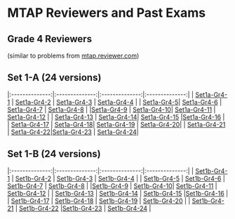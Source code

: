 # MTAP Reviewers and Past Exams
## Grade 4 Reviewers
(similar to problems from [mtap.reviewer.com](http://mtapreviewer.com/2014/02/27/grade-4-mtap-sample-problem-set-1/))


## Set 1-A (24 versions)

|:--------------:|:--------------:|:--------------:|:--------------:|
| [Set1a-Gr4-1](https://justineuro.github.io/mtap/gr4-1/mtapGr4RevSet1a-2017-11-23-1.html) | [Set1a-Gr4-2](https://justineuro.github.io/mtap/gr4-1/mtapGr4RevSet1a-2017-11-23-2.html) | [Set1a-Gr4-3](https://justineuro.github.io/mtap/gr4-1/mtapGr4RevSet1a-2017-11-23-3.html) | [Set1a-Gr4-4](https://justineuro.github.io/mtap/gr4-1/mtapGr4RevSet1a-2017-11-23-4.html) |
| [Set1a-Gr4-5](https://justineuro.github.io/mtap/gr4-1/mtapGr4RevSet1a-2017-11-23-5.html)| [Set1a-Gr4-6](https://justineuro.github.io/mtap/gr4-1/mtapGr4RevSet1a-2017-11-23-6.html)  | [Set1a-Gr4-7](https://justineuro.github.io/mtap/gr4-1/mtapGr4RevSet1a-2017-11-23-7.html) | [Set1a-Gr4-8](https://justineuro.github.io/mtap/gr4-1/mtapGr4RevSet1a-2017-11-23-8.html) |
|[Set1a-Gr4-9](https://justineuro.github.io/mtap/gr4-1/mtapGr4RevSet1a-2017-11-23-9.html) | [Set1a-Gr4-10](https://justineuro.github.io/mtap/gr4-1/mtapGr4RevSet1a-2017-11-23-10.html)| [Set1a-Gr4-11](https://justineuro.github.io/mtap/gr4-1/mtapGr4RevSet1a-2017-11-23-11.html)  | [Set1a-Gr4-12](https://justineuro.github.io/mtap/gr4-1/mtapGr4RevSet1a-2017-11-23-12.html) |
| [Set1a-Gr4-13](https://justineuro.github.io/mtap/gr4-1/mtapGr4RevSet1a-2017-11-23-13.html) | [Set1a-Gr4-14](https://justineuro.github.io/mtap/gr4-1/mtapGr4RevSet1a-2017-11-23-14.html)| [Set1a-Gr4-15](https://justineuro.github.io/mtap/gr4-1/mtapGr4RevSet1a-2017-11-23-15.html) |[Set1a-Gr4-16](https://justineuro.github.io/mtap/gr4-1/mtapGr4RevSet1a-2017-11-23-16.html) | 
| [Set1a-Gr4-17](https://justineuro.github.io/mtap/gr4-1/mtapGr4RevSet1a-2017-11-23-17.html) | [Set1a-Gr4-18](https://justineuro.github.io/mtap/gr4-1/mtapGr4RevSet1a-2017-11-23-18.html)| [Set1a-Gr4-19](https://justineuro.github.io/mtap/gr4-1/mtapGr4RevSet1a-2017-11-23-19.html) | [Set1a-Gr4-20](https://justineuro.github.io/mtap/gr4-1/mtapGr4RevSet1a-2017-11-23-20.html)| 
| [Set1a-Gr4-21](https://justineuro.github.io/mtap/gr4-1/mtapGr4RevSet1a-2017-11-23-21.html) | [Set1a-Gr4-22](https://justineuro.github.io/mtap/gr4-1/mtapGr4RevSet1a-2017-11-23-22.html)|[Set1a-Gr4-23](https://justineuro.github.io/mtap/gr4-1/mtapGr4RevSet1a-2017-11-23-23.html) | 
[Set1a-Gr4-24](https://justineuro.github.io/mtap/gr4-1/mtapGr4RevSet1a-2017-11-23-24.html)|



## Set 1-B (24 versions)

|:--------------:|:--------------:|:--------------:|:--------------:|
| [Set1b-Gr4-1](https://justineuro.github.io/mtap/gr4-2/mtapGr4RevSet1a-2017-11-24-1.html) | [Set1b-Gr4-2](https://justineuro.github.io/mtap/gr4-2/mtapGr4RevSet1a-2017-11-24-2.html) | [Set1b-Gr4-3](https://justineuro.github.io/mtap/gr4-2/mtapGr4RevSet1a-2017-11-24-3.html) | [Set1b-Gr4-4](https://justineuro.github.io/mtap/gr4-2/mtapGr4RevSet1a-2017-11-24-4.html) | 
| [Set1b-Gr4-5](https://justineuro.github.io/mtap/gr4-2/mtapGr4RevSet1a-2017-11-24-5.html) | [Set1b-Gr4-6](https://justineuro.github.io/mtap/gr4-2/mtapGr4RevSet1a-2017-11-24-6.html) | [Set1b-Gr4-7](https://justineuro.github.io/mtap/gr4-2/mtapGr4RevSet1a-2017-11-24-7.html) | [Set1b-Gr4-8](https://justineuro.github.io/mtap/gr4-2/mtapGr4RevSet1a-2017-11-24-8.html) |
|[Set1b-Gr4-9](https://justineuro.github.io/mtap/gr4-2/mtapGr4RevSet1a-2017-11-24-9.html) | [Set1b-Gr4-10](https://justineuro.github.io/mtap/gr4-2/mtapGr4RevSet1a-2017-11-24-10.html)| [Set1b-Gr4-11](https://justineuro.github.io/mtap/gr4-2/mtapGr4RevSet1a-2017-11-24-11.html) | [Set1b-Gr4-12](https://justineuro.github.io/mtap/gr4-2/mtapGr4RevSet1a-2017-11-24-12.html) | 
| [Set1b-Gr4-13](https://justineuro.github.io/mtap/gr4-2/mtapGr4RevSet1a-2017-11-24-13.html) | [Set1b-Gr4-14](https://justineuro.github.io/mtap/gr4-2/mtapGr4RevSet1a-2017-11-24-14.html) | [Set1b-Gr4-15](https://justineuro.github.io/mtap/gr4-2/mtapGr4RevSet1a-2017-11-24-15.html) |[Set1b-Gr4-16](https://justineuro.github.io/mtap/gr4-2/mtapGr4RevSet1a-2017-11-24-16.html) | 
| [Set1b-Gr4-17](https://justineuro.github.io/mtap/gr4-2/mtapGr4RevSet1a-2017-11-24-17.html) | [Set1b-Gr4-18](https://justineuro.github.io/mtap/gr4-2/mtapGr4RevSet1a-2017-11-24-18.html) | [Set1b-Gr4-19](https://justineuro.github.io/mtap/gr4-2/mtapGr4RevSet1a-2017-11-24-19.html) | [Set1b-Gr4-20](https://justineuro.github.io/mtap/gr4-2/mtapGr4RevSet1a-2017-11-24-20.html) | 
| [Set1b-Gr4-21](https://justineuro.github.io/mtap/gr4-2/mtapGr4RevSet1a-2017-11-24-21.html) | [Set1b-Gr4-22](https://justineuro.github.io/mtap/gr4-2/mtapGr4RevSet1a-2017-11-24-22.html) |[Set1b-Gr4-23](https://justineuro.github.io/mtap/gr4-2/mtapGr4RevSet1a-2017-11-24-23.html) |
[Set1b-Gr4-24](https://justineuro.github.io/mtap/gr4-2/mtapGr4RevSet1a-2017-11-24-24.html) |
